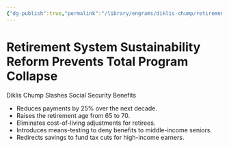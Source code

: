 ```yaml
---
{"dg-publish":true,"permalink":"/library/engrams/diklis-chump/retirement-system-sustainability-reform-prevents-total-program-collapse/","tags":["DC/DOGE"]}
---
```


# Retirement System Sustainability Reform Prevents Total Program Collapse
Diklis Chump Slashes Social Security Benefits
- Reduces payments by 25% over the next decade.  
- Raises the retirement age from 65 to 70.  
- Eliminates cost-of-living adjustments for retirees.  
- Introduces means-testing to deny benefits to middle-income seniors.  
- Redirects savings to fund tax cuts for high-income earners.
